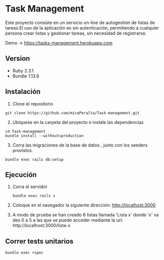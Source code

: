 # Task Management

Este proyecto consiste en  un servicio on-line de autogestión de listas de tareas.El uso de la aplicación es sin autenticación, 	permitiendo a cualquier persona crear listas y gestionar tareas, sin necesidad de registrarse.

Demo -> https://tasks-management.herokuapp.com

## Version 
  + Ruby 2.3.1
  + Bundle 1.13.6
  
  
## Instalación 

 1. Clone el repositorio
 ```	
 git clone https://github.com/micaPeralta/Task-management.git
 ```  
 
 2. Ubíquese  en la carpeta del proyecto e instale las dependencias
 
 ```
 cd Task-management
 bundle install --without=production

 ```
 3. Corra las migraciones de la base de datos , junto con los seeders provistos.
 ```
 bundle exec rails db:setup

 ```

## Ejecución
1. Corra el servidor

	```
	bundle exec rails s

	```
2. Coloque en el navegador la siguiente dirección:  [http://localhost:3000](http://localhost:3000)


3. A modo de prueba se han creado 6 listas llamada 'Lista x' donde 'x' va des 0 a 5  a las que se puede acceder mediante la  url: http://localhost:3000/lista-x

## Correr tests unitarios

 ```
 bundle exec rspec 

 ```

